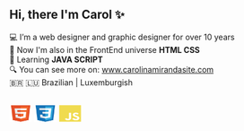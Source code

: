 ## Hi, there I'm Carol ✨
💻 I’m a web designer and graphic designer for over 10 years<br>
🔗 Now I'm also in the FrontEnd universe <strong>HTML CSS</strong><br>
🌱 Learning <strong>JAVA SCRIPT</strong><br>
🔍 You can see more on: www.carolinamirandasite.com<br>
🇧🇷 🇱🇺 Brazilian | Luxemburgish
<div style="display: inline_block"><br>
  <img align="center" alt="Carol-Html" height="30" width="40" src="https://raw.githubusercontent.com/devicons/devicon/master/icons/html5/html5-original.svg">
  <img align="center" alt="Carol-Css" height="30" width="40" src="https://raw.githubusercontent.com/devicons/devicon/master/icons/css3/css3-original.svg">
  <img align="center" alt="Carol-Js" height="30" width="40" src="https://raw.githubusercontent.com/devicons/devicon/master/icons/javascript/javascript-plain.svg">
</div>
<!--
**caroliinamiranda/caroliinamiranda** is a ✨ _special_ ✨ repository because its `README.md` (this file) appears on your GitHub profile.



